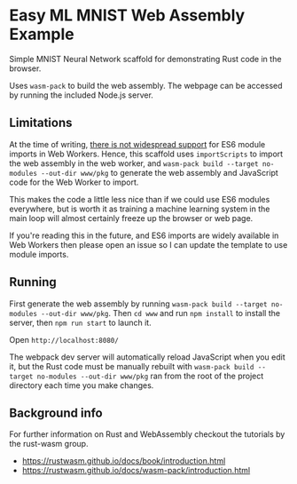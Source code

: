 # Easy ML MNIST Web Assembly Example

Simple MNIST Neural Network scaffold for demonstrating Rust code in the browser.

Uses `wasm-pack` to build the web assembly. The webpage can be accessed by
running the included Node.js server.

## Limitations

At the time of writing,
[there is not widespread support](https://caniuse.com/#feat=mdn-javascript_statements_import_worker_support)
for ES6 module imports in Web Workers. Hence, this scaffold uses
`importScripts` to import the web assembly in the web worker, and
`wasm-pack build --target no-modules --out-dir www/pkg` to generate the web
assembly and JavaScript code for the Web Worker to import.

This makes the code a little less nice than if we could use ES6 modules
everywhere, but is worth it as training a machine learning system in the
main loop will almost certainly freeze up the browser or web page.

If you're reading this in the future, and ES6 imports are widely available in
Web Workers then please open an issue so I can update the template to use
module imports.

## Running

First generate the web assembly by running
`wasm-pack build --target no-modules --out-dir www/pkg`. Then `cd www` and
run `npm install` to install the server, then `npm run start` to launch it.

Open `http://localhost:8080/`

The webpack dev server will automatically reload JavaScript when you edit it,
but the Rust code must be manually rebuilt with
`wasm-pack build --target no-modules --out-dir www/pkg` ran from the root of the project directory each time you make
changes.

## Background info

For further information on Rust and WebAssembly checkout the tutorials by the rust-wasm group.
- https://rustwasm.github.io/docs/book/introduction.html
- https://rustwasm.github.io/docs/wasm-pack/introduction.html
